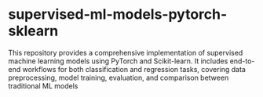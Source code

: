 # supervised-ml-models-pytorch-sklearn
This repository provides a comprehensive implementation of supervised machine learning models using PyTorch and Scikit-learn. It includes end-to-end workflows for both classification and regression tasks, covering data preprocessing, model training, evaluation, and comparison between traditional ML models
